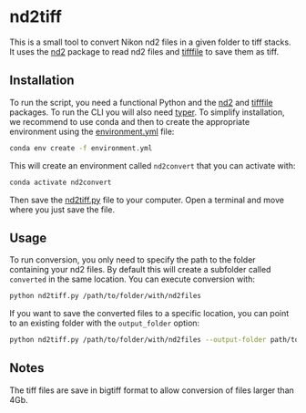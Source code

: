 # nd2tiff

This is a small tool to convert Nikon nd2 files in a given folder to tiff stacks. It uses the [nd2](https://github.com/tlambert03/nd2) package to read nd2 files and [tifffile](https://github.com/cgohlke/tifffile) to save them as tiff.

## Installation

To run the script, you need a functional Python and the [nd2](https://github.com/tlambert03/nd2) and [tifffile](https://github.com/cgohlke/tifffile) packages. To run the CLI you will also need [typer](https://github.com/tiangolo/typer). To simplify installation, we recommend to use conda and then to create the appropriate environment using the [environment.yml](https://raw.githubusercontent.com/guiwitz/BernMICscripts/master/nd2tiff/environment.yml) file:

```bash
conda env create -f environment.yml
```

This will create an environment called ```nd2convert``` that you can activate with:

```bash
conda activate nd2convert
```

Then save the [nd2tiff.py](https://raw.githubusercontent.com/guiwitz/BernMICscripts/master/nd2tiff/nd2tiff.py) file to your computer. Open a terminal and move where you just save the file.


## Usage

To run conversion, you only need to specify the path to the folder containing your nd2 files. By default this will create a subfolder called ```converted``` in the same location. You can execute conversion with:

```bash
python nd2tiff.py /path/to/folder/with/nd2files
```

If you want to save the converted files to a specific location, you can point to an existing folder with the ```output_folder``` option:

```bash
python nd2tiff.py /path/to/folder/with/nd2files --output-folder path/to/my/existing/output/folder
```

## Notes

The tiff files are save in bigtiff format to allow conversion of files larger than 4Gb.
